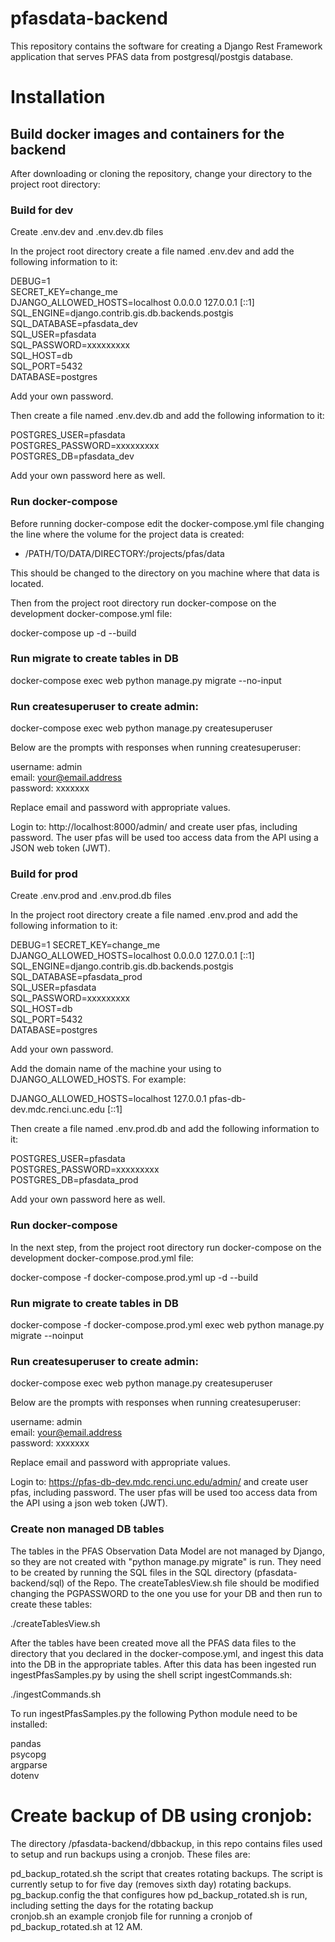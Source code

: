 # pfasdata-backend 
This repository contains the software for creating a Django Rest Framework application that serves PFAS data from postgresql/postgis database.

# Installation 

## Build docker images and containers for the backend   

After downloading or cloning the repository, change your directory to the project root directory:  

### Build for dev

Create .env.dev and .env.dev.db files  

In the project root directory create a file named .env.dev and add the following information to it:  

DEBUG=1  
SECRET_KEY=change_me  
DJANGO_ALLOWED_HOSTS=localhost 0.0.0.0 127.0.0.1 [::1]  
SQL_ENGINE=django.contrib.gis.db.backends.postgis  
SQL_DATABASE=pfasdata_dev  
SQL_USER=pfasdata  
SQL_PASSWORD=xxxxxxxxx  
SQL_HOST=db  
SQL_PORT=5432  
DATABASE=postgres 

Add your own password. 

Then create a file named .env.dev.db and add the following information to it:  

POSTGRES_USER=pfasdata  
POSTGRES_PASSWORD=xxxxxxxxx  
POSTGRES_DB=pfasdata_dev

Add your own password here as well.  

### Run docker-compose

Before running docker-compose edit the docker-compose.yml file changing the line where 
the volume for the project data is created:

- /PATH/TO/DATA/DIRECTORY:/projects/pfas/data

This should be changed to the directory on you machine where that data is located.

Then from the project root directory run docker-compose on the development docker-compose.yml file:  

docker-compose up -d --build   

### Run migrate to create tables in DB

docker-compose exec web python manage.py migrate --no-input

### Run createsuperuser to create admin:

docker-compose exec web python manage.py createsuperuser

Below are the prompts with responses when running createsuperuser:

username: admin  
email: your@email.address  
password: xxxxxxx

Replace email and password with appropriate values.

Login to: http://localhost:8000/admin/ and create user pfas, including password. The user pfas will be used 
too access data from the API using a JSON web token (JWT). 

### Build for prod 

Create .env.prod and .env.prod.db files

In the project root directory create a file named .env.prod and add the following information to it:

DEBUG=1
SECRET_KEY=change_me  
DJANGO_ALLOWED_HOSTS=localhost 0.0.0.0 127.0.0.1 [::1]  
SQL_ENGINE=django.contrib.gis.db.backends.postgis  
SQL_DATABASE=pfasdata_prod  
SQL_USER=pfasdata  
SQL_PASSWORD=xxxxxxxxx  
SQL_HOST=db  
SQL_PORT=5432  
DATABASE=postgres  

Add your own password.

Add the domain name of the machine your using to DJANGO_ALLOWED_HOSTS. For example:

DJANGO_ALLOWED_HOSTS=localhost 127.0.0.1 pfas-db-dev.mdc.renci.unc.edu [::1]

Then create a file named .env.prod.db and add the following information to it:

POSTGRES_USER=pfasdata  
POSTGRES_PASSWORD=xxxxxxxxx  
POSTGRES_DB=pfasdata_prod

Add your own password here as well.

### Run docker-compose

In the next step, from the project root directory run docker-compose on the development docker-compose.prod.yml file:

docker-compose -f docker-compose.prod.yml up -d --build

### Run migrate to create tables in DB

docker-compose -f docker-compose.prod.yml exec web python manage.py migrate --noinput

### Run createsuperuser to create admin:

docker-compose exec web python manage.py createsuperuser

Below are the prompts with responses when running createsuperuser:

username: admin  
email: your@email.address  
password: xxxxxxx

Replace email and password with appropriate values.

Login to: https://pfas-db-dev.mdc.renci.unc.edu/admin/ and create user pfas, including password. The user pfas will be used 
too access data from the API using a json web token (JWT).

### Create non managed DB tables

The tables in the PFAS Observation Data Model are not managed by Django, so they are not created with "python manage.py migrate" is run. They need to be created by running the SQL files in the SQL directory (pfasdata-backend/sql) of the Repo. The createTablesView.sh file should be modified changing the PGPASSWORD to the one you use for your DB and then run to create these tables:

./createTablesView.sh

After the tables have been created move all the PFAS data files to the directory that you declared in the docker-compose.yml, and ingest this data into the DB in the appropriate tables. After this data has been ingested run ingestPfasSamples.py by using the shell script ingestCommands.sh:

./ingestCommands.sh 

To run ingestPfasSamples.py the following Python module need to be installed:

pandas  
psycopg  
argparse  
dotenv

# Create backup of DB using cronjob:

The directory /pfasdata-backend/dbbackup, in this repo contains files used to setup and run backups using a cronjob. These files are:

pd_backup_rotated.sh  the script that creates rotating backups. The script is currently setup to for five day (removes sixth day) rotating backups. 
pg_backup.config  the that configures how pd_backup_rotated.sh is run, including setting the days for the rotating backup  
cronjob.sh  an example cronjob file for running a cronjob of pd_backup_rotated.sh at 12 AM.
